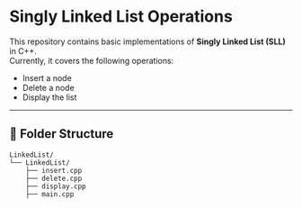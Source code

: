 # Singly Linked List Operations  

This repository contains basic implementations of **Singly Linked List (SLL)** in C++.  
Currently, it covers the following operations:  

- Insert a node  
- Delete a node  
- Display the list  

---

## 📂 Folder Structure
```text
LinkedList/
└── LinkedList/
    ├── insert.cpp
    ├── delete.cpp
    ├── display.cpp
    ├── main.cpp
